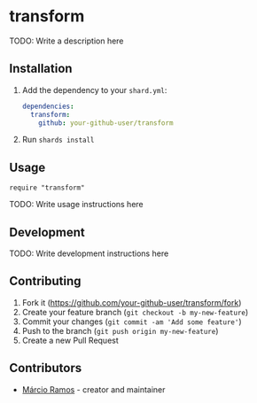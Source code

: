 # transform

TODO: Write a description here

## Installation

1. Add the dependency to your `shard.yml`:

   ```yaml
   dependencies:
     transform:
       github: your-github-user/transform
   ```

2. Run `shards install`

## Usage

```crystal
require "transform"
```

TODO: Write usage instructions here

## Development

TODO: Write development instructions here

## Contributing

1. Fork it (<https://github.com/your-github-user/transform/fork>)
2. Create your feature branch (`git checkout -b my-new-feature`)
3. Commit your changes (`git commit -am 'Add some feature'`)
4. Push to the branch (`git push origin my-new-feature`)
5. Create a new Pull Request

## Contributors

- [Márcio Ramos](https://github.com/your-github-user) - creator and maintainer
